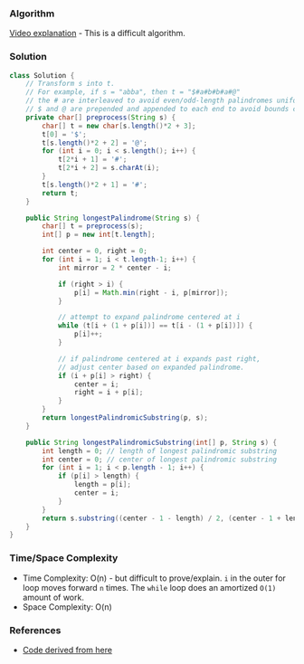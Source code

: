 
### Algorithm

[Video explanation](https://www.youtube.com/watch?v=nbTSfrEfo6M) - This is a difficult algorithm.


### Solution

```java
class Solution {
    // Transform s into t.
    // For example, if s = "abba", then t = "$#a#b#b#a#@"
    // the # are interleaved to avoid even/odd-length palindromes uniformly
    // $ and @ are prepended and appended to each end to avoid bounds checking
    private char[] preprocess(String s) {
        char[] t = new char[s.length()*2 + 3];
        t[0] = '$';
        t[s.length()*2 + 2] = '@';
        for (int i = 0; i < s.length(); i++) {
            t[2*i + 1] = '#';
            t[2*i + 2] = s.charAt(i);
        }
        t[s.length()*2 + 1] = '#';
        return t;
    }

    public String longestPalindrome(String s) {
        char[] t = preprocess(s);
        int[] p = new int[t.length];

        int center = 0, right = 0;
        for (int i = 1; i < t.length-1; i++) {
            int mirror = 2 * center - i;

            if (right > i) {
                p[i] = Math.min(right - i, p[mirror]);
            }

            // attempt to expand palindrome centered at i
            while (t[i + (1 + p[i])] == t[i - (1 + p[i])]) {
                p[i]++;
            }

            // if palindrome centered at i expands past right,
            // adjust center based on expanded palindrome.
            if (i + p[i] > right) {
                center = i;
                right = i + p[i];
            }
        }
        return longestPalindromicSubstring(p, s);
    }

    public String longestPalindromicSubstring(int[] p, String s) {
        int length = 0; // length of longest palindromic substring
        int center = 0; // center of longest palindromic substring
        for (int i = 1; i < p.length - 1; i++) {
            if (p[i] > length) {
                length = p[i];
                center = i;
            }
        }
        return s.substring((center - 1 - length) / 2, (center - 1 + length) / 2);
    }
}
```


### Time/Space Complexity

-  Time Complexity: O(n) - but difficult to prove/explain. `i` in the outer for loop moves forward `n` times. The `while` loop does an amortized `O(1)` amount of work.
- Space Complexity: O(n)

### References

- [Code derived from here](https://algs4.cs.princeton.edu/53substring/Manacher.java.html)
